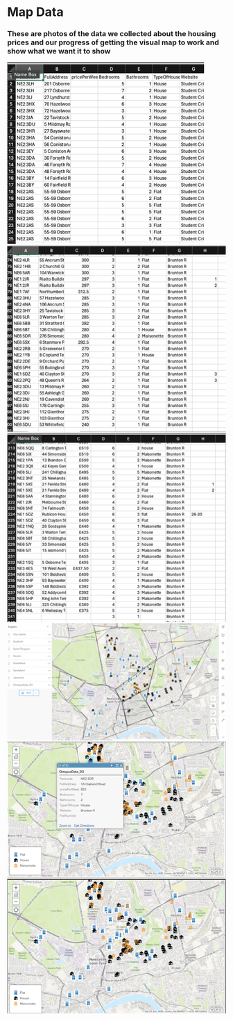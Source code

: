 # Map Data
### These are photos of the data we collected about the housing prices and our progress of getting the visual map to work and show what we want it to show
<img src="/Images/Static Map Data1.png">

<img src="/Images/Static Map Data 2.png">

<img src="/Images/Static Map Data 3.png">

<img src="/Images/Static Map 1.png">

<img src="/Images/Static Map 2.png">

<img src="/Images/Static Map 3.png">


